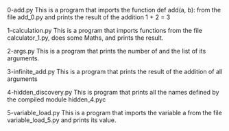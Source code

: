 0-add.py
This is a  program that imports the function def add(a, b): from the file add_0.py and prints the result of the addition 1 + 2 = 3

1-calculation.py
This is a program that imports functions from the file calculator_1.py, does some Maths, and prints the result.

2-args.py
This is a program that prints the number of and the list of its arguments.

3-infinite_add.py
This is a program that prints the result of the addition of all arguments

4-hidden_discovery.py
This is  program that prints all the names defined by the compiled module hidden_4.pyc 

5-variable_load.py
This is a program that imports the variable a from the file variable_load_5.py and prints its value.
